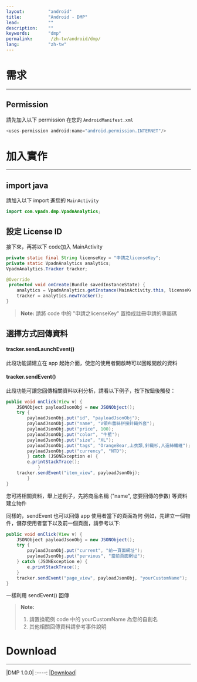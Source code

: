 ```yaml
---
layout:         "android"
title:          "Android - DMP"
lead:           ""
description:    ""
keywords:       "dmp"
permalink:       /zh-tw/android/dmp/
lang:           "zh-tw"
---
```


# 需求
---


## Permission
請先加入以下 permission 在您的 `AndroidManifest.xml`

```java
<uses-permission android:name="android.permission.INTERNET"/>
```

# 加入實作
---
## import java
請加入以下 import 進您的 `MainActivity`

```java
import com.vpadn.dmp.VpadnAnalytics;
```

## 設定 License ID
接下來，再將以下 code加入 MainActivity

```java
private static final String licenseKey = "申請之licenseKey";
private static VpadnAnalytics analytics;
VpadnAnalytics.Tracker tracker;
```

```java
@Override
 protected void onCreate(Bundle savedInstanceState) {
	analytics = VpadnAnalytics.getInstance(MainActivity.this, licenseKey);
	tracker = analytics.newTracker();
}
```

> **Note:** 請將 code 中的 "申請之licenseKey" 置換成註冊申請的專屬碼


## 選擇方式回傳資料
#### tracker.sendLaunchEvent()
此段功能請建立在 app 起始介面，使您的使用者開啟時可以回報開啟的資料

#### tracker.sendEvent()
此段功能可讓您回傳相關資料以利分析，請看以下例子，按下按鈕後觸發：

```java
public void onClick(View v) {
	JSONObject payloadJsonObj = new JSONObject();
	try {
		payloadJsonObj.put("id", "payloadJsonObj");
		payloadJsonObj.put("name", "V領布蕾絲拼接針織外套");
		payloadJsonObj.put("price", 100);
		payloadJsonObj.put("color", "牛藍");
		payloadJsonObj.put("size", "XL");
		payloadJsonObj.put("tags", "OrangeBear,上衣類,針織衫,人造絲纖維");
		payloadJsonObj.put("currency", "NTD");
		} catch (JSONException e) {
		e.printStackTrace();
	        }
	tracker.sendEvent("item_view", payloadJsonObj);
        }
}
```
您可將相關資料，舉上述例子，先將商品名稱 ("name", 您要回傳的參數) 等資料建立物件

同樣的，sendEvent 也可以回傳 app 使用者當下的頁面為何
例如，先建立一個物件，儲存使用者當下以及前一個頁面，請參考以下:

```java
public void onClick(View v) {
	JSONObject payloadJsonObj = new JSONObject();
	try {
		payloadJsonObj.put("current", "前一頁面網址");
		payloadJsonObj.put("pervious", "當前頁面網址");
	} catch (JSONException e) {
		e.printStackTrace();
	}
	tracker.sendEvent("page_view", payloadJsonObj, "yourCustomName");
}
```
一樣利用 sendEvent() 回傳

> **Note:**<br>
>1. 請置換範例 code 中的 yourCustomName 為您的自創名 <br>
>2. 其他相關回傳資料請參考事件說明


# Download
---
|DMP 1.0.0|
:----:
|[Download](http://m.vpadn.com/sdk/vpadn-dmp-obf1.0.0-1507221044-4b374f5.jar)|
